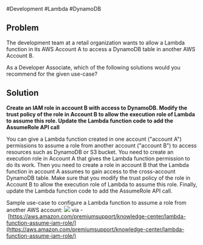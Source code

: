 #Development #Lambda #DynamoDB 

## Problem

The development team at a retail organization wants to allow a Lambda function in its AWS Account A to access a DynamoDB table in another AWS Account B.

As a Developer Associate, which of the following solutions would you recommend for the given use-case?

## Solution

**Create an IAM role in account B with access to DynamoDB. Modify the trust policy of the role in Account B to allow the execution role of Lambda to assume this role. Update the Lambda function code to add the AssumeRole API call**

You can give a Lambda function created in one account ("account A") permissions to assume a role from another account ("account B") to access resources such as DynamoDB or S3 bucket. You need to create an execution role in Account A that gives the Lambda function permission to do its work. Then you need to create a role in account B that the Lambda function in account A assumes to gain access to the cross-account DynamoDB table. Make sure that you modify the trust policy of the role in Account B to allow the execution role of Lambda to assume this role. Finally, update the Lambda function code to add the AssumeRole API call.

Sample use-case to configure a Lambda function to assume a role from another AWS account: ![](https://assets-pt.media.datacumulus.com/aws-dva-pt/assets/pt1-q1-i1.jpg) via - [https://aws.amazon.com/premiumsupport/knowledge-center/lambda-function-assume-iam-role/](https://aws.amazon.com/premiumsupport/knowledge-center/lambda-function-assume-iam-role/)